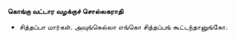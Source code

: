 **கொங்கு வட்டார வழக்குச் சொல்லகராதி**
- சித்தப்பா மார்கள். அவுங்கெல்லா எங்கொ சித்தப்பங் கூட்டந்தானுங்கோ.

